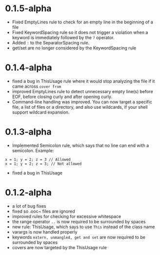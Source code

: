 # 0.1.5-alpha
* Fixed EmptyLines rule to check for an empty line in the beginning of a file
* Fixed KeywordSpacing rule so it does not trigger a violation when a keyword is immediately followed by the ```?``` operator.
* Added ```:``` to the SeparatorSpacing rule.
* get/set are no longer considered by the KeywordSpacing rule

# 0.1.4-alpha
* fixed a bug in ThisUsage rule where it would stop analyzing the file if it came across ```cover from```
* improved EmptyLines rule to detect unnecessary empty line(s) before EOF, before closing curly and after opening curly.
* Command-line handling was improved. You can now target a specific file, a list of files or a directory,
and also use wildcards, if your shell support wildcard expansion.

# 0.1.3-alpha
* Implemented Semicolon rule, which says that no line can end with a semicolon.
Example:
```
x = 1; y = 2; z = 3 // Allowed
x = 1; y = 2; z = 3; // Not allowed
```
* fixed a bug in ThisUsage

# 0.1.2-alpha
* a lot of bug fixes
* fixed so .ooc~ files are ignored
* improved rules for checking for excessive whitespace
* the range operator ```..``` is now required to be surrounded by spaces
* new rule: ThisUsage, which says to use ```This``` instead of the class name
* varargs is now handled properly
* keywords ```extern, unmangled, get and set``` are now required to be surrounded by spaces
* covers are now targeted by the ThisUsage rule